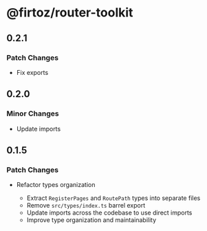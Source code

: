 # @firtoz/router-toolkit

## 0.2.1

### Patch Changes

- Fix exports

## 0.2.0

### Minor Changes

- Update imports

## 0.1.5

### Patch Changes

- Refactor types organization

  - Extract `RegisterPages` and `RoutePath` types into separate files
  - Remove `src/types/index.ts` barrel export
  - Update imports across the codebase to use direct imports
  - Improve type organization and maintainability
